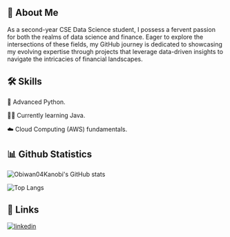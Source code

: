 
## 🚀 About Me
As a second-year CSE Data Science student, I possess a fervent passion for both the realms of data science and finance. Eager to explore the intersections of these fields, my GitHub journey is dedicated to showcasing my evolving expertise through projects that leverage data-driven insights to navigate the intricacies of financial landscapes.



## 🛠 Skills
🐍 Advanced Python.                                             

👩‍💻 Currently learning Java.

☁️ Cloud Computing (AWS) fundamentals. 






## 📊 Github Statistics
![Obiwan04Kanobi's GitHub stats](https://obiwan-github-stats.vercel.app/api?username=obiwan04kanobi&show_icons=true&theme=tokyonight)

![Top Langs](https://obiwan-github-stats.vercel.app/api/top-langs/?username=obiwan04kanobi&layout=compact)


## 🔗 Links
[![linkedin](https://img.shields.io/badge/linkedin-0A66C2?style=for-the-badge&logo=linkedin&logoColor=white)](https://www.linkedin.com/in/mayank-04-pant/)



